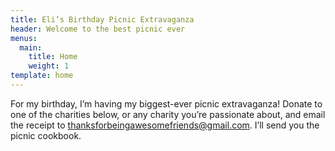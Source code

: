```yaml
---
title: Eli’s Birthday Picnic Extravaganza
header: Welcome to the best picnic ever
menus:
  main:
    title: Home
    weight: 1
template: home
---
```

For my birthday, I’m having my biggest-ever picnic extravaganza! Donate to one of the charities below, or any charity you’re passionate about, and email the receipt to [thanksforbeingawesomefriends@gmail.com](<mailto:thanksforbeingawesomefriends@gmail.com?subject=My Donation Receipt>). I’ll send you the picnic cookbook.